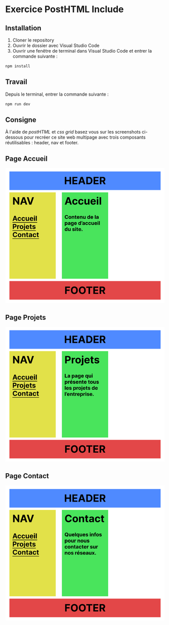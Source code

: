# Exercice PostHTML Include

## Installation

1. Cloner le repository
2. Ouvrir le dossier avec Visual Studio Code
3. Ouvrir une fenêtre de terminal dans Visual Studio Code et entrer la commande suivante :

```bash
npm install
```

## Travail

Depuis le terminal, entrer la commande suivante :

```bash
npm run dev
```

## Consigne

À l'aide de _postHTML_ et _css grid_ basez vous sur les screenshots ci-dessous pour recréer ce site web multipage avec trois composants réutilisables : header, nav et footer.

## Page Accueil

![Aperçu](PostHTML-Extends-PageA.jpg)

## Page Projets

![Aperçu](PostHTML-Extends-PageB.jpg)

## Page Contact

![Aperçu](PostHTML-Extends-PageC.jpg)
